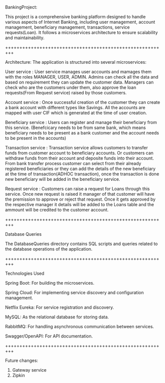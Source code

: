 BankingProject:

This project is a comprehensive banking platform designed to handle various aspects of Internet Banking, including user management, account management, beneficiary management, transactions, service requests(Loan). It follows a microservices architecture to ensure scalability and maintainability.


+++++++++++++++++++++++++++++++++++++++++++++++++++++++++


Architecture:
The application is structured into several microservices:

  User service : User service manages user accounts and mamages them with the roles MANAGER, USER, ADMIN. Admins can check all the data and based on requirement they can update the customer data. Managers can check who are the customers under them, also approve the loan requests(From Request service) raised by those customers.

  Account service : Once successful creation of the customer they can create a bank account with different types like Savings. All the accounts are mapped with user CIF which is generated at the time of user creation.

  Beneficiary service : Users can register and manage their beneficiary from this service. (Benefcicary needs to be from same bank, which means beneficiary needs to be present as a bank customer and the account needs to be present in the accounts)

  Transaction service  : Transaction service allows customers to transfer funds from customer account to beneficiary accounts. Or customers can withdraw funds from their account and deposite funds into their account. From bank transfer process customer can select from their already registered beneficiaries or they can add the details of the new beneficiary at the time of transaction(ADHOC transaction), once the transaction is done new beneficiary will be added in the beneficiary service.

  Request service : Customers can raise a request for Loans through this service. Once new request is raised it manager of that customer will have the premission to approve or reject that request. Once it gets approved by the respective manager it details will be added to the Loans table and the ammount will be credited to the customer account.



+++++++++++++++++++++++++++++++++++++++++++++++++++++++++


Database Queries

The DatabaseQueries directory contains SQL scripts and queries related to the database operations of the application.


+++++++++++++++++++++++++++++++++++++++++++++++++++++++++



Technologies Used

Spring Boot: For building the microservices.

Spring Cloud: For implementing service discovery and configuration management.

Netflix Eureka: For service registration and discovery.

MySQL: As the relational database for storing data.

RabbitMQ: For handling asynchronous communication between services.

Swagger/OpenAPI: For API documentation.



+++++++++++++++++++++++++++++++++++++++++++++++++++++++++



Future changes:
1. Gateway service
2. Zipkin
  
